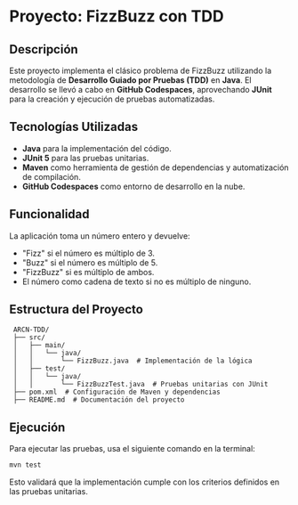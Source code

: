 # Proyecto: FizzBuzz con TDD

## Descripción
Este proyecto implementa el clásico problema de FizzBuzz utilizando la metodología de **Desarrollo Guiado por Pruebas (TDD)** en **Java**. El desarrollo se llevó a cabo en **GitHub Codespaces**, aprovechando **JUnit** para la creación y ejecución de pruebas automatizadas.

## Tecnologías Utilizadas
- **Java** para la implementación del código.
- **JUnit 5** para las pruebas unitarias.
- **Maven** como herramienta de gestión de dependencias y automatización de compilación.
- **GitHub Codespaces** como entorno de desarrollo en la nube.

## Funcionalidad
La aplicación toma un número entero y devuelve:
- "Fizz" si el número es múltiplo de 3.
- "Buzz" si el número es múltiplo de 5.
- "FizzBuzz" si es múltiplo de ambos.
- El número como cadena de texto si no es múltiplo de ninguno.

## Estructura del Proyecto
```
 ARCN-TDD/
 ├── src/
 │   ├── main/
 │   │   └── java/
 │   │       └── FizzBuzz.java  # Implementación de la lógica
 │   ├── test/
 │   │   └── java/
 │   │       └── FizzBuzzTest.java  # Pruebas unitarias con JUnit
 ├── pom.xml  # Configuración de Maven y dependencias
 ├── README.md  # Documentación del proyecto
```

## Ejecución
Para ejecutar las pruebas, usa el siguiente comando en la terminal:
```bash
mvn test
```
Esto validará que la implementación cumple con los criterios definidos en las pruebas unitarias.
